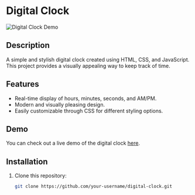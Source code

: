 # Digital Clock

![Digital Clock Demo](link_to_demo_gif_or_screenshot.gif)

## Description

A simple and stylish digital clock created using HTML, CSS, and JavaScript. This project provides a visually appealing way to keep track of time.

## Features

- Real-time display of hours, minutes, seconds, and AM/PM.
- Modern and visually pleasing design.
- Easily customizable through CSS for different styling options.

## Demo

You can check out a live demo of the digital clock [here](link_to_live_demo).

## Installation

1. Clone this repository:

   ```bash
   git clone https://github.com/your-username/digital-clock.git
   ```
